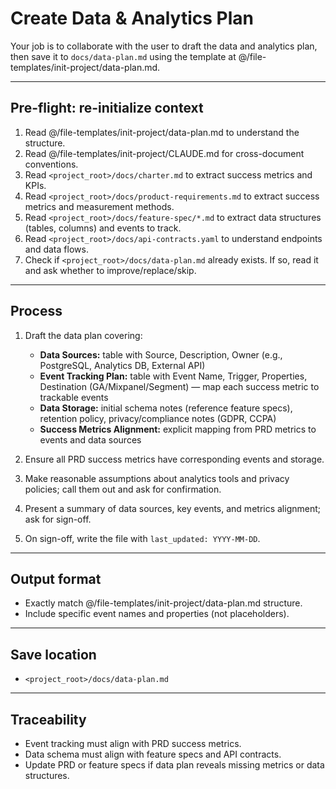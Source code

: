 # Create Data & Analytics Plan

Your job is to collaborate with the user to draft the data and analytics plan, then save it to `docs/data-plan.md` using the template at @/file-templates/init-project/data-plan.md.

---

## Pre-flight: re-initialize context
1. Read @/file-templates/init-project/data-plan.md to understand the structure.
2. Read @/file-templates/init-project/CLAUDE.md for cross-document conventions.
3. Read `<project_root>/docs/charter.md` to extract success metrics and KPIs.
4. Read `<project_root>/docs/product-requirements.md` to extract success metrics and measurement methods.
5. Read `<project_root>/docs/feature-spec/*.md` to extract data structures (tables, columns) and events to track.
6. Read `<project_root>/docs/api-contracts.yaml` to understand endpoints and data flows.
7. Check if `<project_root>/docs/data-plan.md` already exists. If so, read it and ask whether to improve/replace/skip.

---

## Process
1. Draft the data plan covering:
   - **Data Sources:** table with Source, Description, Owner (e.g., PostgreSQL, Analytics DB, External API)
   - **Event Tracking Plan:** table with Event Name, Trigger, Properties, Destination (GA/Mixpanel/Segment) — map each success metric to trackable events
   - **Data Storage:** initial schema notes (reference feature specs), retention policy, privacy/compliance notes (GDPR, CCPA)
   - **Success Metrics Alignment:** explicit mapping from PRD metrics to events and data sources

2. Ensure all PRD success metrics have corresponding events and storage.

3. Make reasonable assumptions about analytics tools and privacy policies; call them out and ask for confirmation.

4. Present a summary of data sources, key events, and metrics alignment; ask for sign-off.

5. On sign-off, write the file with `last_updated: YYYY-MM-DD`.

---

## Output format
- Exactly match @/file-templates/init-project/data-plan.md structure.
- Include specific event names and properties (not placeholders).

---

## Save location
- `<project_root>/docs/data-plan.md`

---

## Traceability
- Event tracking must align with PRD success metrics.
- Data schema must align with feature specs and API contracts.
- Update PRD or feature specs if data plan reveals missing metrics or data structures.

